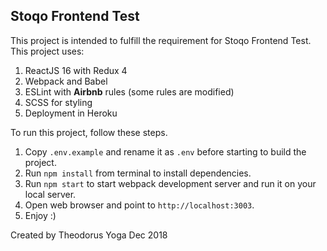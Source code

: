 ## Stoqo Frontend Test

This project is intended to fulfill the requirement for Stoqo Frontend Test. This project uses:
1. ReactJS 16 with Redux 4
2. Webpack and Babel
3. ESLint with **Airbnb** rules (some rules are modified)
4. SCSS for styling
5. Deployment in Heroku

To run this project, follow these steps.
1. Copy `.env.example` and rename it as `.env` before starting to build the project.
1. Run `npm install` from terminal to install dependencies.
2. Run `npm start` to start webpack development server and run it on your local server.
3. Open web browser and point to `http://localhost:3003`.
4. Enjoy :)

Created by Theodorus Yoga
Dec 2018